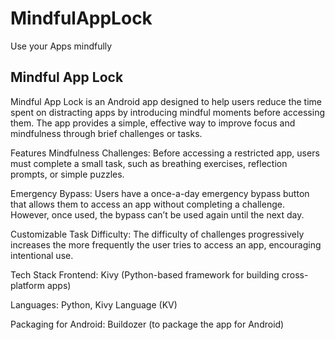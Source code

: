 # MindfulAppLock
Use your Apps mindfully 
## Mindful App Lock
Mindful App Lock is an Android app designed to help users reduce the time spent on distracting apps by introducing mindful moments before accessing them. The app provides a simple, effective way to improve focus and mindfulness through brief challenges or tasks.

Features
Mindfulness Challenges: Before accessing a restricted app, users must complete a small task, such as breathing exercises, reflection prompts, or simple puzzles.

Emergency Bypass: Users have a once-a-day emergency bypass button that allows them to access an app without completing a challenge. However, once used, the bypass can’t be used again until the next day.

Customizable Task Difficulty: The difficulty of challenges progressively increases the more frequently the user tries to access an app, encouraging intentional use.

Tech Stack
Frontend: Kivy (Python-based framework for building cross-platform apps)

Languages: Python, Kivy Language (KV)

Packaging for Android: Buildozer (to package the app for Android)
